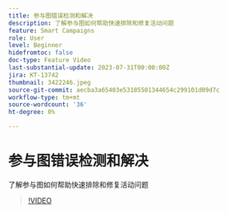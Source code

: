 ```yaml
---
title: 参与图错误检测和解决
description: 了解参与图如何帮助快速排除和修复活动问题
feature: Smart Campaigns
role: User
level: Beginner
hidefromtoc: false
doc-type: Feature Video
last-substantial-update: 2023-07-31T00:00:00Z
jira: KT-13742
thumbnail: 3422246.jpeg
source-git-commit: aecba3a65403e53185501344654c299101d09d7c
workflow-type: tm+mt
source-wordcount: '36'
ht-degree: 0%

---
```



# 参与图错误检测和解决

了解参与图如何帮助快速排除和修复活动问题

>[!VIDEO](https://video.tv.adobe.com/v/3422246/?learn=on)
